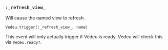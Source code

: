 ### `:_refresh_view_`
Will cause the named view to refresh.

    Vedeu.trigger(:_refresh_view_, name)

This event will only actually trigger if Vedeu is ready. Vedeu will
check this via `Vedeu.ready?`.

